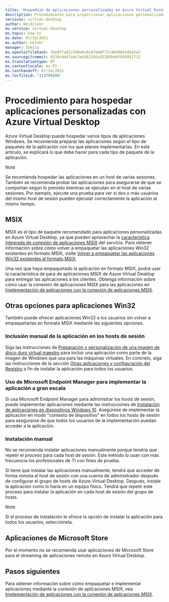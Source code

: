 ```yaml
---
title: 'Hospedaje de aplicaciones personalizadas en Azure Virtual Desktop: Azure'
description: Procedimiento para proporcionar aplicaciones personalizadas con Azure Virtual Desktop.
services: virtual-desktop
author: Heidilohr
ms.service: virtual-desktop
ms.topic: how-to
ms.date: 07/14/2021
ms.author: helohr
manager: femila
ms.openlocfilehash: 35e07fad22760e6c8c87e60f77cd6d98e5db42a2
ms.sourcegitcommit: 9339c4d47a4c7eb3621b5a31384bb0f504951712
ms.translationtype: HT
ms.contentlocale: es-ES
ms.lasthandoff: 07/14/2021
ms.locfileid: "113799208"
---
```

# <a name="how-to-host-custom-apps-with-azure-virtual-desktop"></a>Procedimiento para hospedar aplicaciones personalizadas con Azure Virtual Desktop

Azure Virtual Desktop puede hospedar varios tipos de aplicaciones Windows. Se recomienda preparar las aplicaciones según el tipo de paquetes de la aplicación con los que planee implementarlas. En este artículo, se explicará lo que debe hacer para cada tipo de paquete de la aplicación. 

>[!NOTE]
>Se recomienda hospedar las aplicaciones en un host de varias sesiones. También se recomienda probar las aplicaciones para asegurarse de que se comportan según lo previsto mientras se ejecutan en el host de varias sesiones. Por ejemplo, ejecute una prueba para ver si dos o más usuarios del mismo host de sesión pueden ejecutar correctamente la aplicación al mismo tiempo.

## <a name="msix"></a>MSIX

MSIX es el tipo de paquete recomendado para aplicaciones personalizadas en Azure Virtual Desktop, ya que pueden aprovechar la [característica integrada de conexión de aplicaciones MSIX](../app-attach-glossary.md) del servicio. Para obtener información sobre cómo volver a empaquetar las aplicaciones Win32 existentes en formato MSIX, visite [Volver a empaquetar las aplicaciones Win32 existentes al formato MSIX](/windows/application-management/msix-app-packaging-tool).

Una vez que haya empaquetado la aplicación en formato MSIX, podrá usar la característica de para de aplicaciones MSIX de Azure Virtual Desktop para entregar las aplicaciones a los clientes. Obtenga información sobre cómo usar la conexión de aplicaciones MSIX para las aplicaciones en [Implementación de aplicaciones con la conexión de aplicaciones MSIX](msix-app-attach.md).

## <a name="other-options-for-win32-applications"></a>Otras opciones para aplicaciones Win32

También puede ofrecer aplicaciones Win32 a los usuarios sin volver a empaquetarlas en formato MSIX mediante las siguientes opciones.

### <a name="include-the-application-manually-on-session-hosts"></a>Inclusión manual de la aplicación en los hosts de sesión

Siga las instrucciones de [Preparación y personalización de una imagen de disco duro virtual maestro](../set-up-customize-master-image.md) para incluir una aplicación como parte de la imagen de Windows que usa para las máquinas virtuales. En concreto, siga las instrucciones de la sección [Otras aplicaciones y configuración del Registro](../set-up-customize-master-image.md#other-applications-and-registry-configuration) a fin de instalar la aplicación para todos los usuarios.

### <a name="use-microsoft-endpoint-manager-to-deploy-the-application-at-scale"></a>Uso de Microsoft Endpoint Manager para implementar la aplicación a gran escala

Si usa Microsoft Endpoint Manager para administrar los hosts de sesión, puede implementar aplicaciones mediante las instrucciones de [Instalación de aplicaciones en dispositivos Windows 10](/mem/intune/apps/apps-windows-10-app-deploy#install-apps-on-windows-10-devices). Asegúrese de implementar la aplicación en modo "contexto de dispositivo" en todos los hosts de sesión para asegurarse de que todos los usuarios de la implementación puedan acceder a la aplicación.

### <a name="manual-installation"></a>Instalación manual

No se recomienda instalar aplicaciones manualmente porque tendría que repetir el proceso para cada host de sesión. Este método lo usan con más frecuencia los profesionales de TI con fines de prueba.

Si tiene que instalar las aplicaciones manualmente, tendrá que acceder de forma remota al host de sesión con una cuenta de administrador después de configurar el grupo de hosts de Azure Virtual Desktop. Después, instale la aplicación como lo haría en un equipo físico. Tendrá que repetir este proceso para instalar la aplicación en cada host de sesión del grupo de hosts.

>[!NOTE]
>Si el proceso de instalación le ofrece la opción de instalar la aplicación para todos los usuarios, selecciónela.

## <a name="microsoft-store-applications"></a>Aplicaciones de Microsoft Store

Por el momento no se recomienda usar aplicaciones de Microsoft Store para el streaming de aplicaciones remoto en Azure Virtual Desktop.

## <a name="next-steps"></a>Pasos siguientes

Para obtener información sobre cómo empaquetar e implementar aplicaciones mediante la conexión de aplicaciones MSIX, vea [Implementación de aplicaciones con la conexión de aplicaciones MSIX](msix-app-attach.md).